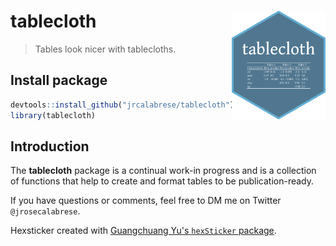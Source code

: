 # tablecloth <img src="sticker.png" align="right" width="150" /> 

> Tables look nicer with tablecloths.

## Install package

``` r
devtools::install_github("jrcalabrese/tablecloth")
library(tablecloth)
```

## Introduction

The **tablecloth** package is a continual work-in progress and is a collection of functions that help to create and format tables to be publication-ready. 

If you have questions or comments, feel free to DM me on Twitter `@jrosecalabrese`.

Hexsticker created with [Guangchuang Yu's `hexSticker` package](https://github.com/GuangchuangYu/hexSticker). 

